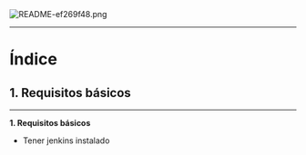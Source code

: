<img alt="README-ef269f48.png" src="assets/README-ef269f48.png" width="" height="" >
<hr/>

# Índice #

## 1. Requisitos básicos ##


<hr/>

**1. Requisitos básicos**

- <p>Tener jenkins instalado</p>
